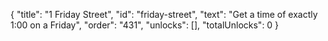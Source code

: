 {
  "title": "1 Friday Street",
  "id": "friday-street",
  "text": "Get a time of exactly 1:00 on a Friday",
  "order": "431",
  "unlocks": [],
  "totalUnlocks": 0
}